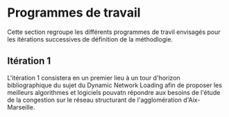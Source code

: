 # Programmes de travail

Cette section regroupe les différents programmes de travil envisagés pour les itérations successives de définition de la méthodlogie.

## Itération 1

L'itération 1 consistera en un premier lieu à un tour d'horizon bibliographique du sujet du Dynamic Network Loading afin de proposer les meilleurs algorithmes et logiciels pouvatn répondre aux besoins de l'étude de la congestion sur le réseau structurant de l'agglomération d'Aix-Marseille.
